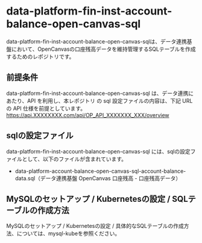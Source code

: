 # data-platform-fin-inst-account-balance-open-canvas-sql

data-platform-fin-inst-account-balance-open-canvas-sqlは、データ連携基盤において、OpenCanvasの口座残高データを維持管理するSQLテーブルを作成するためのレポジトリです。  

## 前提条件
data-platform-fin-inst-account-balance-open-canvas-sql は、データ連携にあたり、API を利用し、本レポジトリ の sql 設定ファイルの内容は、下記 URL の API 仕様を前提としています。  
https://api.XXXXXXXX.com/api/OP_API_XXXXXXX_XXX/overview

## sqlの設定ファイル
data-platform-fin-inst-account-balance-open-canvas-sql には、sqlの設定ファイルとして、以下のファイルが含まれています。

* data-platform-account-balance-open-canvas-sql-account-balance-data.sql（データ連携基盤 OpenCanvas 口座残高 - 口座残高データ）

## MySQLのセットアップ / Kubernetesの設定 / SQLテーブルの作成方法
MySQLのセットアップ / Kubernetesの設定 / 具体的なSQLテーブルの作成方法、については、mysql-kubeを参照ください。